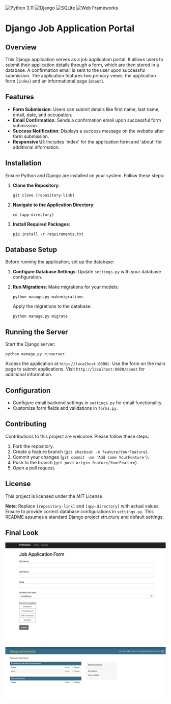 ![Python 3.11](https://img.shields.io/badge/python-3.11-blue.svg)
![Django](https://img.shields.io/badge/django-5.0.1-092E20.svg)
![SQLite](https://img.shields.io/badge/sqlite-3.x-07405E.svg)
![Web Frameworks](https://img.shields.io/badge/web%20frameworks-Django-blue.svg)


# Django Job Application Portal

## Overview
This Django application serves as a job application portal. It allows users to submit their application details through a form, which are then stored in a database. A confirmation email is sent to the user upon successful submission. The application features two primary views: the application form (`index`) and an informational page (`about`).

## Features
- **Form Submission**: Users can submit details like first name, last name, email, date, and occupation.
- **Email Confirmation**: Sends a confirmation email upon successful form submission.
- **Success Notification**: Displays a success message on the website after form submission.
- **Responsive UI**: Includes 'index' for the application form and 'about' for additional information.

## Installation
Ensure Python and Django are installed on your system. Follow these steps:

1. **Clone the Repository**:
   ```
   git clone [repository-link]
   ```
2. **Navigate to the Application Directory**:
   ```
   cd [app-directory]
   ```
3. **Install Required Packages**:
   ```
   pip install -r requirements.txt
   ```

## Database Setup
Before running the application, set up the database:

1. **Configure Database Settings**:
   Update `settings.py` with your database configuration.

2. **Run Migrations**:
   Make migrations for your models:
   ```
   python manage.py makemigrations
   ```
   Apply the migrations to the database:
   ```
   python manage.py migrate
   ```

## Running the Server
Start the Django server:
```
python manage.py runserver
```
Access the application at `http://localhost:8000/`. Use the form on the main page to submit applications. Visit `http://localhost:8000/about` for additional information.

## Configuration
- Configure email backend settings in `settings.py` for email functionality.
- Customize form fields and validations in `forms.py`.

## Contributing
Contributions to this project are welcome. Please follow these steps:

1. Fork the repository.
2. Create a feature branch (`git checkout -b feature/YourFeature`).
3. Commit your changes (`git commit -am 'Add some YourFeature'`).
4. Push to the branch (`git push origin feature/YourFeature`).
5. Open a pull request.

## License
This project is licensed under the MIT License 

**Note**: Replace `[repository-link]` and `[app-directory]` with actual values. Ensure to provide correct database configurations in `settings.py`. This README assumes a standard Django project structure and default settings.

## Final Look
![frontend.png](images%2Ffrontend.png)

![admin.png](images%2Fadmin.png)

